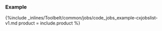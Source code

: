 


### Example

{%include _inlines/Toolbelt/common/jobs/code_jobs_example-cxjobslist-v1.md  product = include.product %}
